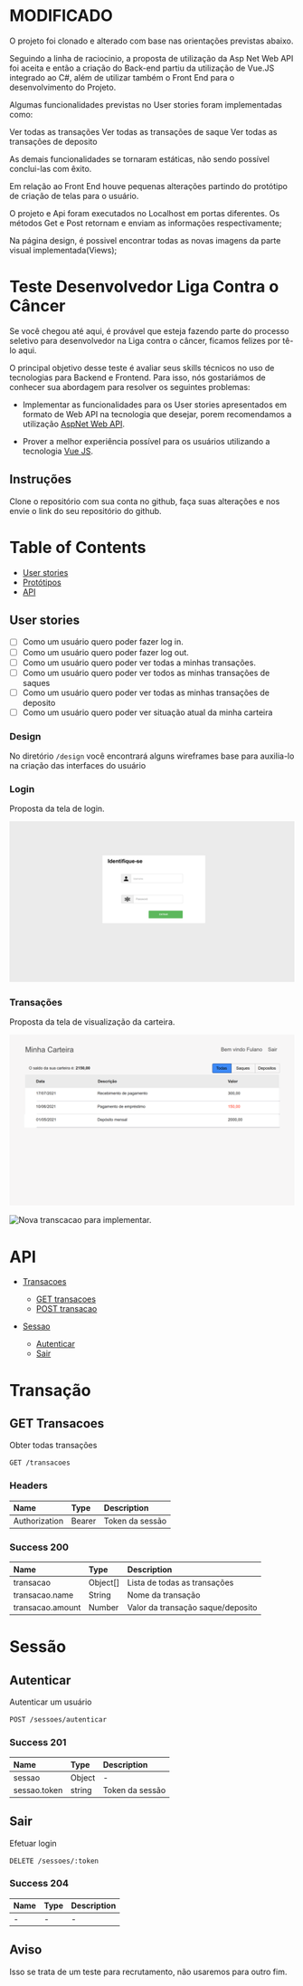 # MODIFICADO

O projeto foi clonado e alterado com base nas orientações previstas abaixo.

Seguindo a linha de raciocinio, a proposta de utilização da Asp Net Web API foi aceita e então a criação do Back-end partiu da utilização de Vue.JS integrado ao C#, além de utilizar também o Front End para o desenvolvimento do Projeto.

Algumas funcionalidades previstas no User stories foram implementadas como: 

Ver todas as transações
Ver todas as transações de saque
Ver todas as transações de deposito

As demais funcionalidades se tornaram estáticas, não sendo possível conclui-las com êxito.

Em relação ao Front End houve pequenas alterações partindo do protótipo de criação de telas para o usuário.

O projeto e Api foram executados no Localhost em portas diferentes. Os métodos Get e Post retornam e enviam as informações respectivamente;

Na página design, é possivel encontrar todas as novas imagens da parte visual implementada(Views);

# Teste Desenvolvedor Liga Contra o Câncer

Se você chegou até aqui, é provável que esteja fazendo parte do processo seletivo para desenvolvedor na Liga contra o câncer, ficamos felizes por tê-lo aqui.

O principal objetivo desse teste é avaliar seus skills técnicos no uso de tecnologias para Backend e Frontend. 
Para isso, nós gostariámos de conhecer sua abordagem para resolver os seguintes problemas:

- Implementar as funcionalidades para os User stories apresentados em formato de Web API na tecnologia que desejar, porem recomendamos a utilização [AspNet Web API](https://docs.microsoft.com/en-us/aspnet/core/tutorials/first-web-api?view=aspnetcore-5.0&tabs=visual-studio).

- Prover a melhor experiência possível para os usuários utilizando a tecnologia [Vue JS](https://vuejs.org/v2/guide/). 

## Instruções

Clone o repositório com sua conta no github, faça suas alterações e nos envie o link do seu repositório do github. 

# Table of Contents
- [User stories](#user-stories)
- [Protótipos](#design)
- [API](#api)

## User stories

- [ ] Como um usuário quero poder fazer log in.
- [ ] Como um usuário quero poder fazer log out.
- [ ] Como um usuário quero poder ver todas a minhas transações.
- [ ] Como um usuário quero poder ver todos as minhas transações de saques 
- [ ] Como um usuário quero poder ver todas as minhas transações de deposito 
- [ ] Como um usuário quero poder ver situação atual da minha carteira

### Design

No diretório `/design` você encontrará alguns wireframes base para auxilia-lo na criação das interfaces do usuário

### Login 

Proposta da tela de login.

![Login](./design/login.png?raw=true)

### Transações

Proposta da tela de visualização da carteira.

![Transacoes](./design/transacoes.png?raw=true)

![Nova transcacao]() para implementar.

# API

- [Transacoes](#transacoes)
	- [GET transacoes](#get-transacoes)
	- [POST transacao](#post-transacao)

- [Sessao](#sessoes)
	- [Autenticar](#autenticar)
	- [Sair](#sair)

# Transação

## GET Transacoes

Obter todas transações

	GET /transacoes

### Headers

| Name          | Type   | Description     |
| :------------ | :----- | :-------------- |
| Authorization | Bearer | Token da sessão |


### Success 200

| Name             | Type     | Description                       |
| :--------------- | :------- | :-------------------------------- |
| transacao        | Object[] | Lista de todas as transações      |
| transacao.name   | String   | Nome da transação                 |
| transacao.amount | Number   | Valor da transação saque/deposito |


# Sessão

## Autenticar

Autenticar um usuário

	POST /sessoes/autenticar

### Success 201

| Name         | Type   | Description     |
| :----------- | :----- | :-------------- |
| sessao       | Object | -               |
| sessao.token | string | Token da sessão |

## Sair

Efetuar login

	DELETE /sessoes/:token

### Success 204

| Name | Type | Description |
| :--- | :--- | :---------- |
| -    | -    | -           |

## Aviso

Isso se trata de um teste para recrutamento, não usaremos para outro fim.
